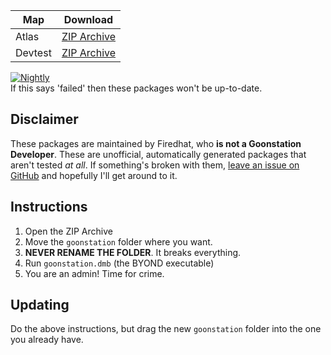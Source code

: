 
| Map    | Download                |
|--------|-------------------------|
|Atlas   | [ZIP Archive][ATLAS]    |
|Devtest | [ZIP Archive][DEVTEST]  |

[![Nightly](https://github.com/firedhat/goon-nightly/actions/workflows/nightly.yml/badge.svg)](https://github.com/firedhat/goon-nightly/actions/workflows/nightly.yml)\
If this says 'failed' then these packages won't be up-to-date.


[ATLAS]: https://nightly.link/firedhat/goon-nightly/workflows/nightly/main/GoonNightlyATLAS.zip
[DEVTEST]: https://nightly.link/firedhat/goon-nightly/workflows/nightly/main/GoonNightlyDEVTEST.zip

## Disclaimer

These packages are maintained by Firedhat, who **is not a Goonstation Developer**. These are unofficial, automatically generated packages that aren't tested *at all*. If something's broken with them, [leave an issue on GitHub](https://github.com/firedhat/goon-nightly/issues/new) and hopefully I'll get around to it.

## Instructions

1. Open the ZIP Archive
2. Move the `goonstation` folder where you want.
3. **NEVER RENAME THE FOLDER**. It breaks everything.
3. Run `goonstation.dmb` (the BYOND executable)
4. You are an admin! Time for crime.

## Updating

Do the above instructions, but drag the new `goonstation` folder into the one you already have.
